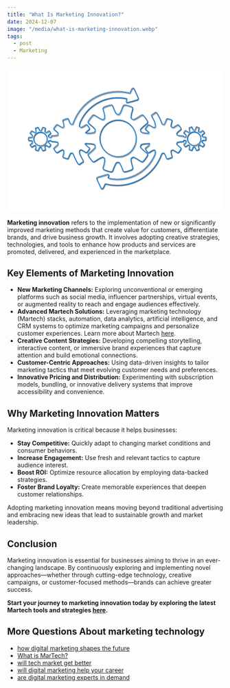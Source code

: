 ```yaml
---
title: "What Is Marketing Innovation?"
date: 2024-12-07
image: "/media/what-is-marketing-innovation.webp"
tags:
  - post
  - Marketing
---
```


![What Is Marketing Innovation?](/media/what-is-marketing-innovation.webp)

**Marketing innovation** refers to the implementation of new or significantly improved marketing methods that create value for customers, differentiate brands, and drive business growth. It involves adopting creative strategies, technologies, and tools to enhance how products and services are promoted, delivered, and experienced in the marketplace.

## Key Elements of Marketing Innovation

- **New Marketing Channels:** Exploring unconventional or emerging platforms such as social media, influencer partnerships, virtual events, or augmented reality to reach and engage audiences effectively.
- **Advanced Martech Solutions:** Leveraging marketing technology (Martech) stacks, automation, data analytics, artificial intelligence, and CRM systems to optimize marketing campaigns and personalize customer experiences. Learn more about Martech [here](https://marketer.it.com/posts/martech).
- **Creative Content Strategies:** Developing compelling storytelling, interactive content, or immersive brand experiences that capture attention and build emotional connections.
- **Customer-Centric Approaches:** Using data-driven insights to tailor marketing tactics that meet evolving customer needs and preferences.
- **Innovative Pricing and Distribution:** Experimenting with subscription models, bundling, or innovative delivery systems that improve accessibility and convenience.

## Why Marketing Innovation Matters

Marketing innovation is critical because it helps businesses:

- **Stay Competitive:** Quickly adapt to changing market conditions and consumer behaviors.
- **Increase Engagement:** Use fresh and relevant tactics to capture audience interest.
- **Boost ROI:** Optimize resource allocation by employing data-backed strategies.
- **Foster Brand Loyalty:** Create memorable experiences that deepen customer relationships.

Adopting marketing innovation means moving beyond traditional advertising and embracing new ideas that lead to sustainable growth and market leadership.

## Conclusion

Marketing innovation is essential for businesses aiming to thrive in an ever-changing landscape. By continuously exploring and implementing novel approaches—whether through cutting-edge technology, creative campaigns, or customer-focused methods—brands can achieve greater success.

**Start your journey to marketing innovation today by exploring the latest Martech tools and strategies [here](https://marketer.it.com/posts/martech).**

## More Questions About marketing technology

- [how digital marketing shapes the future](/posts/how-digital-marketing-shapes-the-future)
- [What is MarTech?](/posts/what-is-martech)
- [will tech market get better](/posts/will-tech-market-get-better)
- [will digital marketing help your career](/posts/will-digital-marketing-help-your-career)
- [are digital marketing experts in demand](/posts/are-digital-marketing-experts-in-demand)
